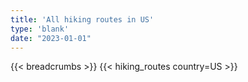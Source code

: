 ```yaml
---
title: 'All hiking routes in US'
type: 'blank'
date: "2023-01-01"
---
```


{{< breadcrumbs >}}
{{< hiking_routes country=US >}}
